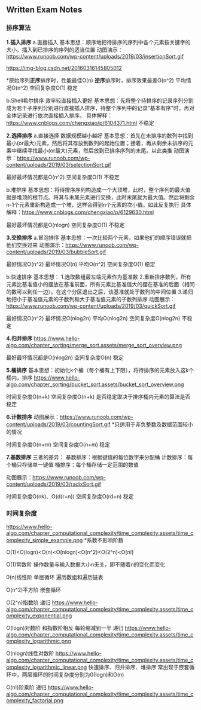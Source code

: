 ## Written Exam Notes

### 排序算法
**1.插入排序**
a.直接插入
基本思想：顺序地把待排序的序列中各个元素按关键字的大小，插入到已排序的序列的适当位置
动图演示：https://www.runoob.com/wp-content/uploads/2019/03/insertionSort.gif

https://img-blog.csdn.net/20160316145805012

*原始序列**正序**排序时，性能最佳O(n)
        **逆序**排序时，排序效果最差O(n^2)
平均情况O(n^2)
空间复杂度O(1)
稳定

b.Shell希尔排序
效率较直接插入更好
基本思想：先将整个待排序的记录序列分割成为若干子序列分别进行直接插入排序，待整个序列中的记录"基本有序"时，再对全体记录进行依次直接插入排序。
具体解释：https://www.cnblogs.com/chengxiao/p/6104371.html
不稳定

**2.选择排序**
a.直接选择
数据规模越小越好
基本思想：首先在未排序的数列中找到最小(or最大)元素，然后将其存放到数列的起始位置；接着，再从剩余未排序的元素中继续寻找最小(or最大)元素，然后放到已排序序列的末尾。以此类推
动图演示：https://www.runoob.com/wp-content/uploads/2019/03/selectionSort.gif

最好最坏情况都是O(n^2)
空间复杂度O(1)
不稳定

b.堆排序
基本思想：将待排序序列构造成一个大顶堆，此时，整个序列的最大值就是堆顶的根节点。将其与末尾元素进行交换，此时末尾就为最大值。然后将剩余n-1个元素重新构造成一个堆，这样会得到n个元素的次小值。如此反复执行
具体解释：https://www.cnblogs.com/chengxiao/p/6129630.html

最好最坏情况都是O(nlogn)
空间复杂度O(1)
不稳定

**3.交换排序**
a.冒泡排序
基本思想：一次比较两个元素，如果他们的顺序错误就把他们交换过来
动图演示：https://www.runoob.com/wp-content/uploads/2019/03/bubbleSort.gif

最好情况O(n^2)
最坏情况O(n)
平均O(n^2)
空间复杂度O(1)
稳定

b.快速排序
基本思想：
1.选取数组最左端元素作为基准数
2.重新排序数列，所有元素比基准值小的摆放在基准前面，所有元素比基准值大的摆在基准的后面（相同的数可以到任一边）。在这个分区退出之后，该基准就处于数列的中间位置
3.递归地把小于基准值元素的子数列和大于基准值元素的子数列排序
动图展示：https://www.runoob.com/wp-content/uploads/2019/03/quickSort.gif

最好情况O(n^2)
最坏情况O(nlog2n)
平均O(nlog2n)
空间复杂度O(nlog2n)
不稳定

**4.归并排序**
https://www.hello-algo.com/chapter_sorting/merge_sort.assets/merge_sort_overview.png


最好最坏情况都是O(nlog2n)
空间复杂度O(n)
稳定

**5.桶排序**
基本思想：初始化k个桶（每个桶有上下限），将待排序的元素放入这k个桶内，排序
https://www.hello-algo.com/chapter_sorting/bucket_sort.assets/bucket_sort_overview.png

时间复杂度O(n+k)
空间复杂度O(n+k)
是否稳定取决于排序桶内元素的算法是否稳定

**6.计数排序**
动图展示：https://www.runoob.com/wp-content/uploads/2019/03/countingSort.gif
*只适用于非负整数及数据范围较小的情况

时间复杂度O(n+m)
空间复杂度O(n+m)
稳定

**7.基数排序**
三者的差异：
基数排序：根据键值的每位数字来分配桶
计数排序：每个桶只存储单一键值
桶排序：每个桶存储一定范围的数值

动图展示：https://www.runoob.com/wp-content/uploads/2019/03/radixSort.gif

时间复杂度O(nk)、O(d(r+n))
空间复杂度O(rd+n)
稳定

### 时间复杂度
https://www.hello-algo.com/chapter_computational_complexity/time_complexity.assets/time_complexity_simple_example.png
*系数不影响阶数

O(1)<O(logn)<O(n)<O(nlogn)<O(n^2)<O(2^n)<O(n!)

O(1)常数阶
操作数量与输入数据大小n无关，即不随着n的变化而变化

0(n)线性阶
单层循环
遍历数组和遍历链表

O(n^2)平方阶
嵌套循环

O(2^n)指数阶
递归
https://www.hello-algo.com/chapter_computational_complexity/time_complexity.assets/time_complexity_exponential.png

O(logn)对数阶
和指数阶相反
每轮缩减到一半
递归
https://www.hello-algo.com/chapter_computational_complexity/time_complexity.assets/time_complexity_logarithmic.png

O(nlogn)线性对数阶
https://www.hello-algo.com/chapter_computational_complexity/time_complexity.assets/time_complexity_logarithmic_linear.png
快速排序、归并排序、堆排序
常出现于嵌套循环中，两层循环的时间复杂度分别为0(logn)和O(n)

O(n!)阶乘阶
递归
https://www.hello-algo.com/chapter_computational_complexity/time_complexity.assets/time_complexity_factorial.png
